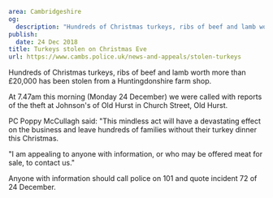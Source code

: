 ```yaml
area: Cambridgeshire
og:
  description: "Hundreds of Christmas turkeys, ribs of beef and lamb worth more than \xA320,000 has been stolen from a Huntingdonshire farm shop."
publish:
  date: 24 Dec 2018
title: Turkeys stolen on Christmas Eve
url: https://www.cambs.police.uk/news-and-appeals/stolen-turkeys
```

Hundreds of Christmas turkeys, ribs of beef and lamb worth more than £20,000 has been stolen from a Huntingdonshire farm shop.

At 7.47am this morning (Monday 24 December) we were called with reports of the theft at Johnson's of Old Hurst in Church Street, Old Hurst.

PC Poppy McCullagh said: "This mindless act will have a devastating effect on the business and leave hundreds of families without their turkey dinner this Christmas.

"I am appealing to anyone with information, or who may be offered meat for sale, to contact us."

Anyone with information should call police on 101 and quote incident 72 of 24 December.
